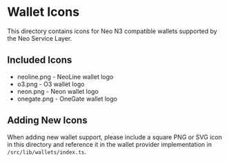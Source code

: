 # Wallet Icons

This directory contains icons for Neo N3 compatible wallets supported by the Neo Service Layer.

## Included Icons

- neoline.png - NeoLine wallet logo
- o3.png - O3 wallet logo 
- neon.png - Neon wallet logo
- onegate.png - OneGate wallet logo

## Adding New Icons

When adding new wallet support, please include a square PNG or SVG icon in this directory and reference it in the wallet provider implementation in `/src/lib/wallets/index.ts`. 